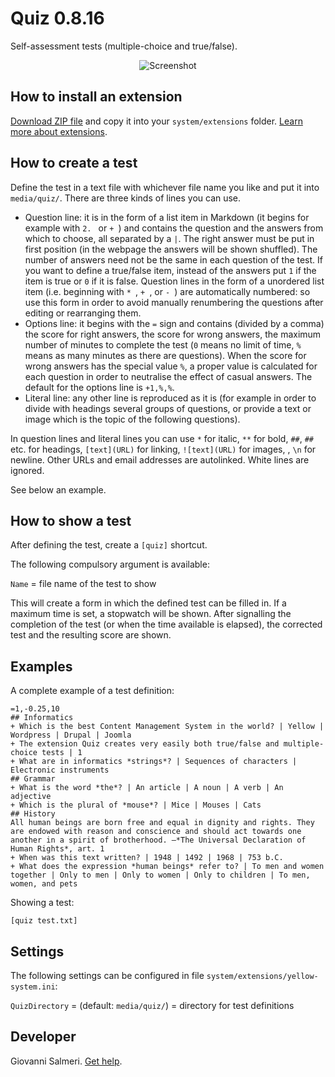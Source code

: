 # Quiz 0.8.16

Self-assessment tests (multiple-choice and true/false).

<p align="center"><img src="quiz-screenshot.png?raw=true" alt="Screenshot"></p>

## How to install an extension

[Download ZIP file](https://github.com/GiovanniSalmeri/yellow-quiz/archive/main.zip) and copy it into your `system/extensions` folder. [Learn more about extensions](https://github.com/annaesvensson/yellow-update).

## How to create a test

Define the test in a text file with whichever file name you like and put it into `media/quiz/`. There are three kinds of lines you can use.

+ Question line: it is in the form of a list item in Markdown (it begins for example with `2. ` or `+ `) and contains the question and the answers from which to choose, all separated by a `|`. The right answer must be put in first position (in the webpage the answers will be shown shuffled). The number of answers need not be the same in each question of the test. If you want to define a true/false item, instead of the answers put `1` if the item is true or `0` if it is false. Question lines in the form of a unordered list item (i.e. beginning with `* `, `+ `, or `- `) are automatically numbered: so use this form in order to avoid manually renumbering the questions after editing or rearranging them.
+ Options line: it begins with the `=` sign and contains (divided by a comma) the score for right answers, the score for wrong answers, the maximum number of minutes to complete the test (`0` means no limit of time, `%` means as many minutes as there are questions). When the score for wrong answers has the special value `%`, a proper value is calculated for each question in order to neutralise the effect of casual answers. The default for the options line is `+1,%,%`.
+ Literal line: any other line is reproduced as it is (for example in order to divide with headings several groups of questions, or provide a text or image which is the topic of the following questions).

In question lines and literal lines you can use `*` for italic, `**` for bold, `##`, `##` etc. for headings, `[text](URL)` for linking, `![text](URL)` for images, , `\n` for newline. Other URLs and email addresses are autolinked. White lines are ignored. 

See below an example.

## How to show a test

After defining the test, create a `[quiz]` shortcut.

The following compulsory argument is available:

`Name` = file name of the test to show  

This will create a form in which the defined test can be filled in. If a maximum time is set, a stopwatch will be shown. After signalling the completion of the test (or when the time available is elapsed), the corrected test and the resulting score are shown.

## Examples

A complete example of a test definition:

```
=1,-0.25,10
## Informatics
+ Which is the best Content Management System in the world? | Yellow | Wordpress | Drupal | Joomla
+ The extension Quiz creates very easily both true/false and multiple-choice tests | 1
+ What are in informatics *strings*? | Sequences of characters | Electronic instruments
## Grammar
+ What is the word *the*? | An article | A noun | A verb | An adjective
+ Which is the plural of *mouse*? | Mice | Mouses | Cats
## History
All human beings are born free and equal in dignity and rights. They are endowed with reason and conscience and should act towards one another in a spirit of brotherhood. —*The Universal Declaration of Human Rights*, art. 1
+ When was this text written? | 1948 | 1492 | 1968 | 753 b.C.
+ What does the expression *human beings* refer to? | To men and women together | Only to men | Only to women | Only to children | To men, women, and pets
```

Showing a test:

    [quiz test.txt]

## Settings

The following settings can be configured in file `system/extensions/yellow-system.ini`:

`QuizDirectory` = (default: `media/quiz/`) = directory for test definitions
  
## Developer

Giovanni Salmeri. [Get help](https://datenstrom.se/yellow/help/).
